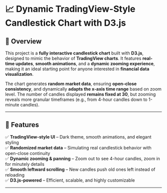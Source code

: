 # 📈 Dynamic TradingView-Style Candlestick Chart with D3.js



## 📝 Overview
This project is a **fully interactive candlestick chart** built with **D3.js**, designed to mimic the behavior of **TradingView charts**. It features **real-time updates**, **smooth animations**, and a **dynamic zooming experience**, making it an ideal starting point for anyone interested in **financial data visualization**.

The chart generates **random market data**, ensuring **open-close consistency**, and dynamically **adapts the x-axis time range** based on zoom level. The number of candles displayed **remains fixed at 30**, but zooming reveals more granular timeframes (e.g., from 4-hour candles down to 1-minute candles).

---

## 🎯 Features
✅ **TradingView-style UI** – Dark theme, smooth animations, and elegant styling  
✅ **Randomized market data** – Simulating real candlestick behavior with open-close continuity  
✅ **Dynamic zooming & panning** – Zoom out to see 4-hour candles, zoom in for minutely details  
✅ **Smooth leftward scrolling** – New candles push old ones left instead of reloading  
✅ **D3.js-powered** – Efficient, scalable, and highly customizable  

---

